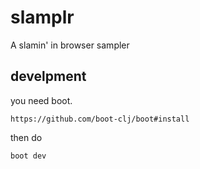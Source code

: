 # slamplr
A slamin' in browser sampler


## develpment

you need boot.

    https://github.com/boot-clj/boot#install

then do

    boot dev
